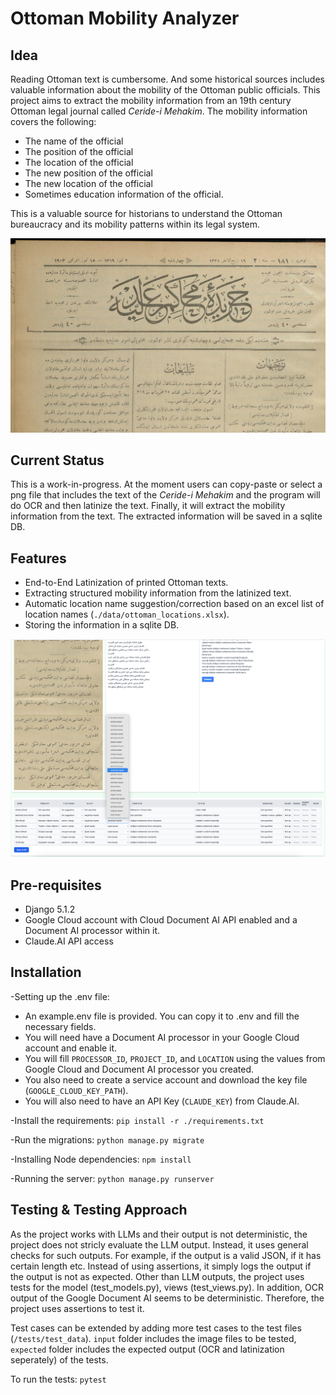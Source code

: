 # Ottoman Mobility Analyzer
## Idea
Reading Ottoman text is cumbersome. And some historical sources
includes valuable information about the mobility of the Ottoman public officials.
This project aims to extract the mobility information from an 19th century Ottoman legal journal
called _Ceride-i Mehakim_.
The mobility information covers the following:
- The name of the official
- The position of the official
- The location of the official
- The new position of the official
- The new location of the official
- Sometimes education information of the official.

This is a valuable source for historians to understand the Ottoman bureaucracy and its
mobility patterns within its legal system.

![Journal Image](./images/journal_title.png)

## Current Status
This is a work-in-progress. At the moment users can copy-paste or select a png
file that includes the text of the _Ceride-i Mehakim_ and the program will
do OCR and then latinize the text. Finally, it will extract the mobility information
from the text. The extracted information will be saved in a sqlite DB.

## Features
- End-to-End Latinization of printed Ottoman texts.
- Extracting structured mobility information from the latinized text.
- Automatic location name suggestion/correction based on an excel list of location names (`./data/ottoman_locations.xlsx`).
- Storing the information in a sqlite DB.

![Extraction in Action](./images/in_action.png)

## Pre-requisites
- Django 5.1.2
- Google Cloud account with Cloud Document AI API enabled and a Document AI processor within it.
- Claude.AI API access

## Installation
-Setting up the .env file:
* An example.env file is provided. You can copy it to .env and fill the necessary fields.
* You will need have a Document AI processor in your Google Cloud account and enable it.
* You will fill `PROCESSOR_ID`, `PROJECT_ID`, and `LOCATION` using the values from Google Cloud and Document AI processor you created.
* You also need to create a service account and download the key file (`GOOGLE_CLOUD_KEY_PATH`).
* You will also need to have an API Key (`CLAUDE_KEY`) from Claude.AI.

-Install the requirements:
`pip install -r ./requirements.txt`

-Run the migrations:
`python manage.py migrate`

-Installing Node dependencies:
`npm install`

-Running the server:
`python manage.py runserver`

## Testing & Testing Approach
As the project works with LLMs and their output is not deterministic, the project
does not stricly evaluate the LLM output. Instead, it uses general checks for
such outputs. For example, if the output is a valid JSON, if it has certain length etc.
Instead of using assertions, it simply logs the output if the output is not as expected.
Other than LLM outputs, the project uses tests for the model (test_models.py), views (test_views.py).
In addition, OCR output of the Google Document AI seems to be deterministic. Therefore, the project uses assertions to test it.

Test cases can be extended by adding more test cases to the test files (`/tests/test_data`).
`input` folder includes the image files to be tested, `expected` folder includes the expected output
(OCR and latinization seperately) of the tests.

To run the tests:
`pytest`
